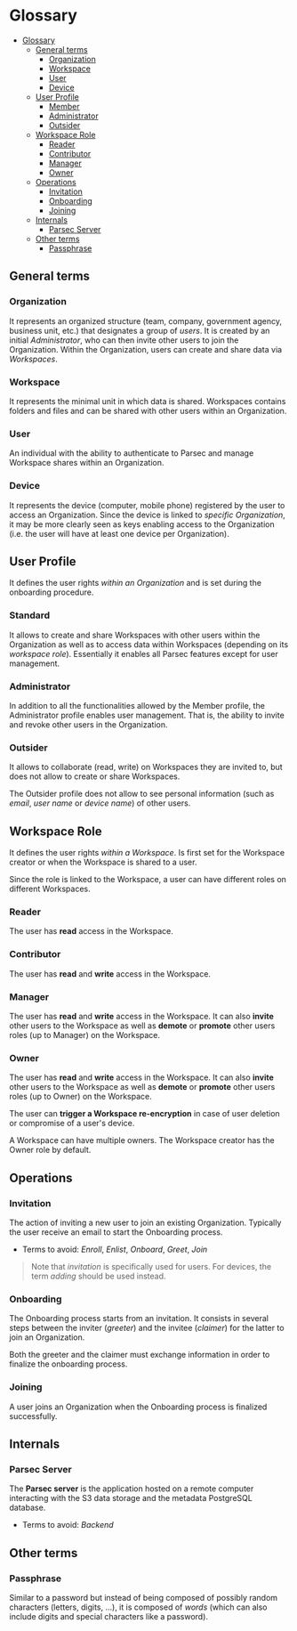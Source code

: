 <!-- Parsec Cloud (https://parsec.cloud) Copyright (c) BUSL-1.1 2016-present Scille SAS -->

# Glossary

- [Glossary](#glossary)
  - [General terms](#general-terms)
    - [Organization](#organization)
    - [Workspace](#workspace)
    - [User](#user)
    - [Device](#device)
  - [User Profile](#user-profile)
    - [Member](#standard)
    - [Administrator](#administrator)
    - [Outsider](#outsider)
  - [Workspace Role](#workspace-role)
    - [Reader](#reader)
    - [Contributor](#contributor)
    - [Manager](#manager)
    - [Owner](#owner)
  - [Operations](#operations)
    - [Invitation](#invitation)
    - [Onboarding](#onboarding)
    - [Joining](#joining)
  - [Internals](#internals)
    - [Parsec Server](#parsec-server)
  - [Other terms](#other-terms)
    - [Passphrase](#passphrase)

## General terms

### Organization

It represents an organized structure (team, company, government agency, business unit, etc.) that designates a group of *users*. It is created by an initial *Administrator*, who can then invite other users to join the Organization. Within the Organization, users can create and share data via *Workspaces*.

### Workspace

It represents the minimal unit in which data is shared. Workspaces contains folders and files and can be shared with other users within an Organization.

### User

An individual with the ability to authenticate to Parsec and manage Workspace shares within an Organization.

### Device

It represents the device (computer, mobile phone) registered by the user to access an Organization. Since the device is linked to *specific Organization*, it may be more clearly seen as keys enabling access to the Organization (i.e. the user will have at least one device per Organization).

## User Profile

It defines the user rights *within an Organization* and is set during the onboarding procedure.

### Standard

It allows to create and share Workspaces with other users within the Organization as well as to access data within Workspaces (depending on its *workspace role*). Essentially it enables all Parsec features except for user management.

### Administrator

In addition to all the functionalities allowed by the Member profile, the Administrator profile enables user management. That is, the ability to invite and revoke other users in the Organization.

### Outsider

It allows to collaborate (read, write) on Workspaces they are invited to, but does not allow to create or share Workspaces.

The Outsider profile does not allow to see personal information (such as *email*, *user name* or *device name*) of other users.

## Workspace Role

It defines the user rights *within a Workspace*. Is first set for the Workspace creator or when the Workspace is shared to a user.

Since the role is linked to the Workspace, a user can have different roles on different Workspaces.

### Reader

The user has **read** access in the Workspace.

### Contributor

The user has **read** and **write** access in the Workspace.

### Manager

The user has **read** and **write** access in the Workspace. It can also **invite** other users to the Workspace as well as **demote** or **promote** other users roles (up to Manager) on the Workspace.

### Owner

The user has **read** and **write** access in the Workspace. It can also **invite** other users to the Workspace as well as **demote** or **promote** other users roles (up to Owner) on the Workspace.

The user can **trigger a Workspace re-encryption** in case of user deletion or compromise of a user's device.

A Workspace can have multiple owners. The Workspace creator has the Owner role by default.

## Operations

### Invitation

The action of inviting a new user to join an existing Organization. Typically the user receive an email to start the Onboarding process.

<!-- TODO: Confirm following terms to avoid -->
- Terms to avoid: *Enroll*, *Enlist*, *Onboard*, *Greet*, *Join*

> Note that *invitation* is specifically used for users. For devices, the term *adding* should be used instead.

### Onboarding

The Onboarding process starts from an invitation. It consists in several steps between the inviter (*greeter*) and the invitee (*claimer*) for the latter to join an Organization.

Both the greeter and the claimer must exchange information in order to finalize the onboarding process.

### Joining

A user joins an Organization when the Onboarding process is finalized successfully.

## Internals

### Parsec Server

The **Parsec server** is the application hosted on a remote computer interacting with the S3 data storage and the metadata PostgreSQL database.

- Terms to avoid: *Backend*

## Other terms

### Passphrase

Similar to a password but instead of being composed of possibly random characters (letters, digits, ...), it is composed of *words* (which can also include digits and special characters like a password).
